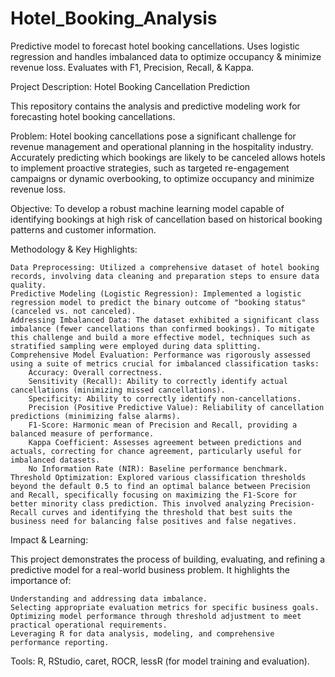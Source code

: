 # Hotel_Booking_Analysis
Predictive model to forecast hotel booking cancellations. Uses logistic regression and handles imbalanced data to optimize occupancy &amp; minimize revenue loss. Evaluates with F1, Precision, Recall, &amp; Kappa.

Project Description: Hotel Booking Cancellation Prediction

This repository contains the analysis and predictive modeling work for forecasting hotel booking cancellations.

Problem: Hotel booking cancellations pose a significant challenge for revenue management and operational planning in the hospitality industry. Accurately predicting which bookings are likely to be canceled allows hotels to implement proactive strategies, such as targeted re-engagement campaigns or dynamic overbooking, to optimize occupancy and minimize revenue loss.

Objective: To develop a robust machine learning model capable of identifying bookings at high risk of cancellation based on historical booking patterns and customer information.

Methodology & Key Highlights:

    Data Preprocessing: Utilized a comprehensive dataset of hotel booking records, involving data cleaning and preparation steps to ensure data quality.
    Predictive Modeling (Logistic Regression): Implemented a logistic regression model to predict the binary outcome of "booking status" (canceled vs. not canceled).
    Addressing Imbalanced Data: The dataset exhibited a significant class imbalance (fewer cancellations than confirmed bookings). To mitigate this challenge and build a more effective model, techniques such as stratified sampling were employed during data splitting.
    Comprehensive Model Evaluation: Performance was rigorously assessed using a suite of metrics crucial for imbalanced classification tasks:
        Accuracy: Overall correctness.
        Sensitivity (Recall): Ability to correctly identify actual cancellations (minimizing missed cancellations).
        Specificity: Ability to correctly identify non-cancellations.
        Precision (Positive Predictive Value): Reliability of cancellation predictions (minimizing false alarms).
        F1-Score: Harmonic mean of Precision and Recall, providing a balanced measure of performance.
        Kappa Coefficient: Assesses agreement between predictions and actuals, correcting for chance agreement, particularly useful for imbalanced datasets.
        No Information Rate (NIR): Baseline performance benchmark.
    Threshold Optimization: Explored various classification thresholds beyond the default 0.5 to find an optimal balance between Precision and Recall, specifically focusing on maximizing the F1-Score for better minority class prediction. This involved analyzing Precision-Recall curves and identifying the threshold that best suits the business need for balancing false positives and false negatives.

Impact & Learning:

This project demonstrates the process of building, evaluating, and refining a predictive model for a real-world business problem. It highlights the importance of:

    Understanding and addressing data imbalance.
    Selecting appropriate evaluation metrics for specific business goals.
    Optimizing model performance through threshold adjustment to meet practical operational requirements.
    Leveraging R for data analysis, modeling, and comprehensive performance reporting.

Tools: R, RStudio, caret, ROCR, lessR (for model training and evaluation).
